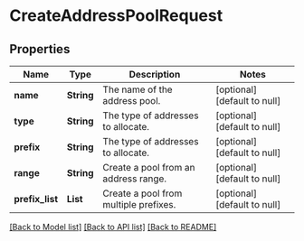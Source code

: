 # CreateAddressPoolRequest
## Properties

| Name | Type | Description | Notes |
|------------ | ------------- | ------------- | -------------|
| **name** | **String** | The name of the address pool. | [optional] [default to null] |
| **type** | **String** | The type of addresses to allocate. | [optional] [default to null] |
| **prefix** | **String** | The type of addresses to allocate. | [optional] [default to null] |
| **range** | **String** | Create a pool from an address range. | [optional] [default to null] |
| **prefix\_list** | **List** | Create a pool from multiple prefixes. | [optional] [default to null] |

[[Back to Model list]](../README.md#documentation-for-models) [[Back to API list]](../README.md#documentation-for-api-endpoints) [[Back to README]](../README.md)

